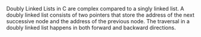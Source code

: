 Doubly Linked Lists in C are complex compared to a singly linked list. A doubly linked list consists of two pointers that store the address of the next successive node and the address of the previous node. The traversal in a doubly linked list happens in both forward and backward directions.
